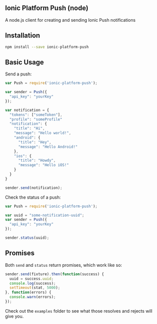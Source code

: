 ## Ionic Platform Push (node)

A node.js client for creating and sending Ionic Push notifications

## Installation

```bash
npm install --save ionic-platform-push
```

## Basic Usage

Send a push:

```javascript
var Push = require('ionic-platform-push');

var sender = Push({
  "api_key": "yourKey"
});

var notification = {
  "tokens": ["someToken"],
  "profile": "someProfile"
  "notification": {
    "title": "Hi",
    "message": "Hello world!",
    "android": {
      "title": "Hey",
      "message": "Hello Android!"
    },
    "ios": {
      "title": "Howdy",
      "message": "Hello iOS!"
    }
  }
}

sender.send(notification);
```

Check the status of a push:

```javascript
var Push = require('ionic-platform-push');

var uuid = "some-notification-uuid";
var sender = Push({
  "api_key": "yourKey"
});

sender.status(uuid);
```

## Promises

Both `send` and `status` return promises, which work like so:

```javascript
sender.send(fixture).then(function(success) {
  uuid = success.uuid;
  console.log(success);
  setTimeout(stat, 5000);
}, function(errors) {
  console.warn(errors);
});
```

Check out the `examples` folder to see what those resolves and rejects will give you.
